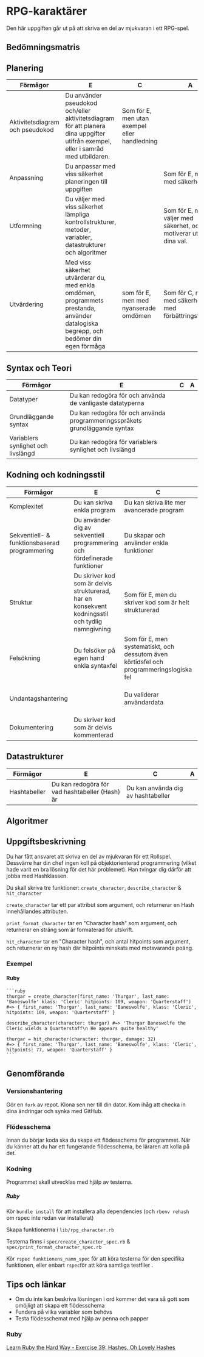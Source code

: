# RPG-karaktärer #

Den här uppgiften går ut på att skriva en del av mjukvaran i ett RPG-spel.

## Bedömningsmatris ##

## Planering ##

| Förmågor                         | E 																																   | C | A |
|----------------------------------|-----------------------------------------------------------------------------------------------------------------------------------|---|---|
| Aktivitetsdiagram och pseudokod  | Du använder pseudokod och/eller aktivitetsdiagram för att planera dina uppgifter utifrån exempel, eller i samråd med utbildaren.  | Som för E, men utan exempel eller handledning |   |
| Anpassning					   | Du anpassar med viss säkerhet planeringen till uppgiften 																		   |   | Som för E, men med säkerhet
| Utformning                       | Du väljer med viss säkerhet lämpliga kontrollstrukturer, metoder, variabler, datastrukturer och algoritmer | | Som för E, men du väljer med säkerhet, och motiverar utförligt dina val.|
| Utvärdering | Med viss säkerhet utvärderar du, med enkla omdömen, programmets prestanda, använder datalogiska begrepp, och bedömer din egen förmåga | som för E, men med nyanserade omdömen | Som för C, men med säkerhet, och med förbättringsförslag

## Syntax och Teori ##
| Förmågor                                       | E 																			| C | A |
|------------------------------------------------|------------------------------------------------------------------------------|---|---|
| Datatyper					                     | Du kan redogöra för och använda de vanligaste datatyperna                    |   |   |
| Grundläggande syntax		                     | Du kan redogöra för och använda programmeringsspråkets grundläggande syntax  |   |   |
| Variablers synlighet och livslängd             | Du kan redogöra för variablers synlighet och livslängd                       |   |   |

## Kodning och kodningsstil ##

| Förmågor                                      | E                                                                         | C                                               | A                                              |
|-----------------------------------------------|---------------------------------------------------------------------------|-------------------------------------------------|------------------------------------------------|
| Komplexitet									| Du kan skriva enkla program                                               | Du kan skriva lite mer avancerade program       | Du kan skriva komplexa program
| Sekventiell- & funktionsbaserad programmering | Du använder dig av sekventiell programmering och fördefinerade funktioner | Du skapar och använder enkla funktioner         | Du skapar mer komplexa funktioner              |
| Struktur		 				                | Du skriver kod som är delvis strukturerad, har en konsekvent kodningsstil och tydlig namngivning | Som för E, men du skriver kod som är helt strukturerad |   			   |
| Felsökning                                    | Du felsöker på egen hand enkla syntaxfel | Som för E, men systematiskt, och dessutom även körtidsfel och programmeringslogiska fel | Som för C, men med effektivitet   	   |
| Undantagshantering                            |     																		| Du validerar användardata						  | Som för C, men du skriver även kod som använder undantagshantering |
| Dokumentering 								| Du skriver kod som är delvis kommenterad									|  												  | Du skriver kod som är utförligt kommenterad    |


## Datastrukturer ##

| Förmågor        | E 														   | C 																     | A 									 |
|-----------------|------------------------------------------------------------|---------------------------------------------------------------------|---------------------------------------|
| Hashtabeller    | Du kan redogöra för vad hashtabeller (Hash) är             | Du kan använda dig av hashtabeller 							     |   									 |


## Algoritmer ##


## Uppgiftsbeskrivning ##


Du har fått ansvaret att skriva en del av mjukvaran för ett Rollspel.
Dessvärre har din chef ingen koll på objektorienterad programmering (vilket hade varit en bra lösning för det här problemet).
Han tvingar dig därför att jobba med Hashklassen.

Du skall skriva tre funktioner: `create_character`, `describe_character` & `hit_character`

`create_character` tar ett par attribut som argument, och returnerar en Hash innehållandes attributen.

`print_format_character` tar en "Character hash" som argument, och returnerar en sträng som är formaterad för utskrift.

`hit_character` tar en "Character hash", och antal hitpoints som argument, och returnerar en ny hash där hitpoints minskats med motsvarande poäng.

### Exempel ###

#### Ruby ####
    
    ```ruby
    thurgar = create_character(first_name: 'Thurgar', last_name: 'Baneswolfe' klass: 'Cleric' hitpoints: 109, weapon: 'Quarterstaff')
    #=> { first_name: 'Thurgar', last_name: 'Baneswolfe', klass: 'Cleric', hitpoints: 109, weapon: 'Quarterstaff' }

    describe_character(character: thurgar) #=> 'Thurgar Baneswolfe the Cleric wields a Quarterstaff\n He appears quite healthy'

    thurgar = hit_character(character: thurgar, damage: 32)
    #=> { first_name: 'Thurgar', last_name: 'Baneswolfe', klass: 'Cleric', hitpoints: 77, weapon: 'Quarterstaff' }
    ```
## Genomförande ##

### Versionshantering ###

Gör en `fork` av repot. Klona sen ner till din dator. Kom ihåg att checka in dina ändringar och synka med GitHub.

### Flödesschema ###

Innan du börjar koda ska du skapa ett flödesschema för programmet.
När du känner att du har ett fungerande flödesschema, be läraren att kolla på det.

### Kodning ###

Programmet skall utvecklas med hjälp av testerna.

##### Ruby #####

Kör `bundle install` för att installera alla dependencies (och `rbenv rehash` om rspec inte redan var installerat)

Skapa funktionerna i `lib/rpg_character.rb`

Testerna finns i `spec/create_character_spec.rb` & `spec/print_format_character_spec.rb`

Kör `rspec funktionens_namn_spec` för att köra testerna för den specifika funktionen, eller enbart `rspec`för att köra samtliga testfiler .

## Tips och länkar ##

* Om du inte kan beskriva lösningen i ord kommer det vara så gott som omöjligt att skapa ett flödesschema
* Fundera på vilka variabler som behövs
* Testa flödesschemat med hjälp av penna och papper

### Ruby ###

[Learn Ruby the Hard Way - Exercise 39: Hashes, Oh Lovely Hashes](http://learnrubythehardway.org/book/ex39.html)
